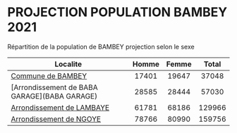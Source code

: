 # PROJECTION POPULATION BAMBEY 2021
	
Répartition de la population de BAMBEY projection selon le sexe
	
| Localite  | Homme | Femme | Total |
| --------- |:-----:|:-----:|:-----:|
| [Commune de BAMBEY](BAMBEY) | 17401 | 19647 | 37048 |
| [Arrondissement de BABA GARAGE](BABA GARAGE) | 28585 | 28444 | 57030 |
| [Arrondissement de LAMBAYE](LAMBAYE) | 61781 | 68186 | 129966 |
| [Arrondissement de NGOYE](NGOYE) | 78766 | 80990 | 159756 |
